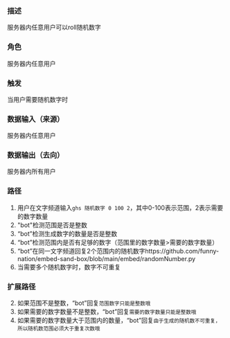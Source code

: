 ### 描述

服务器内任意用户可以roll随机数字

### 角色

服务器内任意用户

### 触发

当用户需要随机数字时

### 数据输入（来源）

服务器内任意用户

### 数据输出（去向）

服务器内所有用户

### 路径

1. 用户在文字频道输入```ghs 随机数字 0 100 2```，其中0-100表示范围，2表示需要的数字数量
2. "bot"检测范围是否是整数
3. “bot”检测生成数字的数量是否是整数
4. “bot”检测范围内是否有足够的数字（范围里的数字数量>需要的数字数量）
5. “bot”在同一文字频道回复2个范围内的随机数字https://github.com/funny-nation/embed-sand-box/blob/main/embed/randomNumber.py
6. 当需要多个随机数字时，数字不可重复

### 扩展路径

2. 如果范围不是整数，“bot”回复```范围数字只能是整数哦```
3. 如果需要的数字数量不是整数，“bot”回复```需要的数字数量只能是整数哦```
4. 如果需要的数字数量大于范围内的数量，“bot”回复```由于生成的随机数不可重复，所以随机数范围必须大于重复次数哦```


